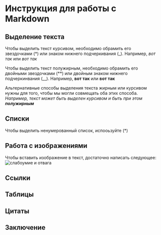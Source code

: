 # Инструкция для работы с Markdown

## Выделение текста

Чтобы выделить текст курсивом, необходимо обрамить его звездочками (*) или знаком нижнего подчеркивания (_). Например, *вот так* или _вот так_

Чтобы выделить текст полужирным, необходимо обрамить его двойными звездочками (**) или двойным знаком нижнего подчеркинвания (__). Например, **вот так** или __вот так__

Альтернативные способы выделения текста жирным или курсивом нужны для того, чтобы мы могли совмещать оба этих способа. _Например, текст может быть выделен курсивом и быть при этом **полужирным**_

## Списки

Чтобы выделить ненумерованный список, испооьзуйте (*)

## Работа с  изображениями

Чтобы вставить изображение в текст, достаточно написать следующее: 
![слабоумие и отвага](burunduk.jpg)

## Ссылки

## Таблицы

## Цитаты

## Заключение
